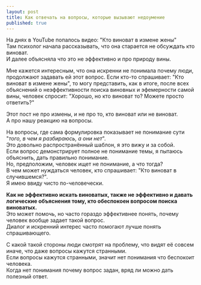 ```yaml
---
layout: post
title: Как отвечать на вопросы, которые вызывают недоумение
published: true
---
```

На днях в YouTube попалось видео: "Кто виноват в измене жены"\
Там психолог начала рассказывать, что она старается не обсуждать кто виноват.\
И далее объясняла что это не эффективно и про природу вины.

Мне кажется интересным, что она искренни не понимала почему люди, продолжают задавать ей этот вопрос.
Если кто-то спрашивает: "Кто виноват в измене жены", то могу представить, как в итоге, после всех объяснений о неэффективности поиска виновных и эфемерности самой вины, человек спросит: "Хорошо, но кто виноват то? Можете просто ответить?"

Этот пост не про измены, и не про то, кто виноват или не виноват.\
А про нашу реакцию на вопросы.

На вопросы, где сама формулировка показывает не понимание сути "*того, в чем я разбираюсь, а они нет*".\
Это довольно распространённый шаблон, я это вижу и за собой.\
Если вопрос демонстрирует полное не понимание темы, я пытаюсь объяснить, дать правильно понимание.\
Но, предположим, человек ищет не понимание, а что тогда?\
В чем может нуждаться человек, кто спрашивает: "Кто виноват в случившемся?".\
Я имею ввиду чисто по-человечески.

**Как не эффективно искать виноватых, также не эффективно и давать логические объяснения тому, кто обеспокоен вопросом поиска виноватых.**\
Это может помочь, но часто гораздо эффективнее понять, почему человек вообще задает такой вопрос.\
Диалог и искренний интерес часто помогают лучше понять спрашивающего.

С какой такой стороны люди смотрят на проблему, что видят её совсем иначе, что даже вопросы кажутся странными.\
Если вопросы кажутся странными, значит нет понимания что беспокоит человека.\
Когда нет понимания почему вопрос задан, вряд ли можно дать полезный ответ.
